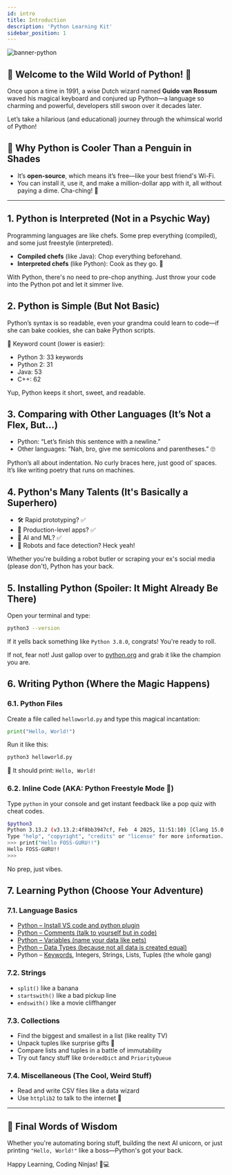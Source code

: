 ```yaml
---
id: intro
title: Introduction
description: 'Python Learning Kit'
sidebar_position: 1
---
```

![banner-python](@site/static/img/kits/python/banner-python.png)

## 🐍 Welcome to the Wild World of Python! 🐍

Once upon a time in 1991, a wise Dutch wizard named **Guido van Rossum** waved his magical keyboard and conjured up Python—a language so charming and powerful, developers still swoon over it decades later.

Let’s take a hilarious (and educational) journey through the whimsical world of Python!

## 🎉 Why Python is Cooler Than a Penguin in Shades

- It’s **open-source**, which means it’s free—like your best friend's Wi-Fi.  
- You can install it, use it, and make a million-dollar app with it, all without paying a dime. Cha-ching! 💸

---

## 1. Python is Interpreted (Not in a Psychic Way)

Programming languages are like chefs. Some prep everything (compiled), and some just freestyle (interpreted).

- **Compiled chefs** (like Java): Chop everything beforehand.  
- **Interpreted chefs** (like Python): Cook as they go. 🍳

With Python, there's no need to pre-chop anything. Just throw your code into the Python pot and let it simmer live.

## 2. Python is Simple (But Not Basic)

Python’s syntax is so readable, even your grandma could learn to code—if she can bake cookies, she can bake Python scripts.

📏 Keyword count (lower is easier):

- Python 3: 33 keywords  
- Python 2: 31  
- Java: 53  
- C++: 62  

Yup, Python keeps it short, sweet, and readable.

## 3. Comparing with Other Languages (It’s Not a Flex, But...)

- Python: “Let’s finish this sentence with a newline.”  
- Other languages: “Nah, bro, give me semicolons and parentheses.” 🙄  

Python’s all about indentation. No curly braces here, just good ol’ spaces. It’s like writing poetry that runs on machines.

## 4. Python's Many Talents (It's Basically a Superhero)

- 🛠️ Rapid prototyping? ✅  
- 🚀 Production-level apps? ✅  
- 🧠 AI and ML? ✅  
- 🤖 Robots and face detection? Heck yeah!  

Whether you're building a robot butler or scraping your ex's social media (please don't), Python has your back.

## 5. Installing Python (Spoiler: It Might Already Be There)

Open your terminal and type:

```bash
python3 --version
```

If it yells back something like `Python 3.8.0`, congrats! You're ready to roll.

If not, fear not! Just gallop over to [python.org](https://www.python.org/) and grab it like the champion you are.

## 6. Writing Python (Where the Magic Happens)

### 6.1. Python Files

Create a file called `helloworld.py` and type this magical incantation:

```python
print("Hello, World!")
```

Run it like this:

```bash
python3 helloworld.py
```

🎉 It should print: `Hello, World!`

### 6.2. Inline Code (AKA: Python Freestyle Mode 🎤)

Type `python` in your console and get instant feedback like a pop quiz with cheat codes.

```bash
$python3
Python 3.13.2 (v3.13.2:4f8bb3947cf, Feb  4 2025, 11:51:10) [Clang 15.0.0 (clang-1500.3.9.4)] on darwin
Type "help", "copyright", "credits" or "license" for more information.
>>> print("Hello FOSS-GURU!!")
Hello FOSS-GURU!!
>>> 

```

No prep, just vibes.

## 7. Learning Python (Choose Your Adventure)

### 7.1. Language Basics

- [Python – Install VS code and python plugin](./Python%20Language%20Basics/installation.md)
- [Python – Comments (talk to yourself but in code)](./Python%20Language%20Basics/comments.md)  
- [Python – Variables (name your data like pets)](./Python%20Language%20Basics/variables.md)
- [Python – Data Types (because not all data is created equal)](./Python%20Language%20Basics/built-in-datatypes.md)  
- Python – [Keywords](./Python%20Language%20Basics/keywords.md), Integers, Strings, Lists, Tuples (the whole gang)  

### 7.2. Strings

- `split()` like a banana  
- `startswith()` like a bad pickup line  
- `endswith()` like a movie cliffhanger  

### 7.3. Collections

- Find the biggest and smallest in a list (like reality TV)  
- Unpack tuples like surprise gifts 🎁  
- Compare lists and tuples in a battle of immutability  
- Try out fancy stuff like `OrderedDict` and `PriorityQueue`  

### 7.4. Miscellaneous (The Cool, Weird Stuff)

- Read and write CSV files like a data wizard  
- Use `httplib2` to talk to the internet 🤖  

---

## 🧠 Final Words of Wisdom

Whether you're automating boring stuff, building the next AI unicorn, or just printing `"Hello, World!"` like a boss—Python's got your back.

Happy Learning, Coding Ninjas! 🐍💻
